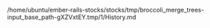 /home/ubuntu/ember-rails-stocks/stocks/tmp/broccoli_merge_trees-input_base_path-gXZVxtEY.tmp/1/History.md